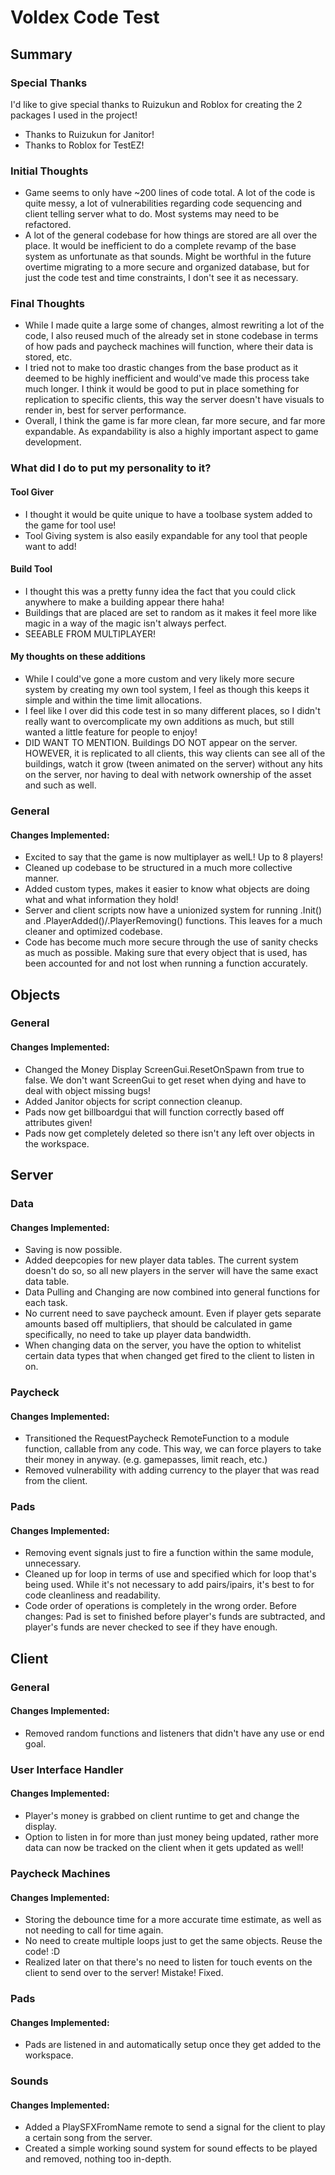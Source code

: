 # Voldex Code Test

## Summary

### Special Thanks
I'd like to give special thanks to Ruizukun and Roblox for creating the 2 packages I used in the project!

- Thanks to Ruizukun for Janitor!
- Thanks to Roblox for TestEZ!

### Initial Thoughts
- Game seems to only have ~200 lines of code total. A lot of the code is quite messy, a lot of vulnerabilities regarding code sequencing and client telling server what to do. Most systems may need to be refactored.
- A lot of the general codebase for how things are stored are all over the place. It would be inefficient to do a complete revamp of the base system as unfortunate as that sounds. Might be worthful in the future overtime migrating to a more secure and organized database, but for just the code test and time constraints, I don't see it as necessary.

### Final Thoughts
- While I made quite a large some of changes, almost rewriting a lot of the code, I also reused much of the already set in stone codebase in terms of how pads and paycheck machines will function, where their data is stored, etc.
- I tried not to make too drastic changes from the base product as it deemed to be highly inefficient and would've made this process take much longer. I think it would be good to put in place something for replication to specific clients, this way the server doesn't have visuals to render in, best for server performance.
- Overall, I think the game is far more clean, far more secure, and far more expandable. As expandability is also a highly important aspect to game development.

### What did I do to put my personality to it?
#### Tool Giver
- I thought it would be quite unique to have a toolbase system added to the game for tool use!
- Tool Giving system is also easily expandable for any tool that people want to add!

#### Build Tool
- I thought this was a pretty funny idea the fact that you could click anywhere to make a building appear there haha!
- Buildings that are placed are set to random as it makes it feel more like magic in a way of the magic isn't always perfect.
- SEEABLE FROM MULTIPLAYER!

#### My thoughts on these additions
- While I could've gone a more custom and very likely more secure system by creating my own tool system, I feel as though this keeps it simple and within the time limit allocations.
- I feel like I over did this code test in so many different places, so I didn't really want to overcomplicate my own additions as much, but still wanted a little feature for people to enjoy!
- DID WANT TO MENTION. Buildings DO NOT appear on the server. HOWEVER, it is replicated to all clients, this way clients can see all of the buildings, watch it grow (tween animated on the server) without any hits on the server, nor having to deal with network ownership of the asset and such as well.

### General
#### Changes Implemented:
- Excited to say that the game is now multiplayer as welL! Up to 8 players!
- Cleaned up codebase to be structured in a much more collective manner.
- Added custom types, makes it easier  to know what objects are doing what and what information they hold!
- Server and client scripts now have a unionized system for running .Init() and .PlayerAdded()/.PlayerRemoving() functions. This leaves for a much cleaner and optimized codebase.
- Code has become much more secure through the use of sanity checks as much as possible. Making sure that every object that is used, has been accounted for and not lost when running a function accurately.

## Objects

### General
#### Changes Implemented:
- Changed the Money Display ScreenGui.ResetOnSpawn from true to false. We don't want ScreenGui to get reset when dying and have to deal with object missing bugs!
- Added Janitor objects for script connection cleanup.
- Pads now get billboardgui that will function correctly based off attributes given!
- Pads now get completely deleted so there isn't any left over objects in the workspace.

## Server

### Data
#### Changes Implemented:
- Saving is now possible.
- Added deepcopies for new player data tables. The current system doesn't do so, so all new players in the server will have the same exact data table.
- Data Pulling and Changing are now combined into general functions for each task.
- No current need to save paycheck amount. Even if player gets separate amounts based off multipliers, that should be calculated in game specifically, no need to take up player data bandwidth.
- When changing data on the server, you have the option to whitelist certain data types that when changed get fired to the client to listen in on.

### Paycheck
#### Changes Implemented:
- Transitioned the RequestPaycheck RemoteFunction to a module function, callable from any code. This way, we can force players to take their money in anyway. (e.g. gamepasses, limit reach, etc.)
- Removed vulnerability with adding currency to the player that was read from the client.

### Pads
#### Changes Implemented:
- Removing event signals just to fire a function within the same module, unnecessary.
- Cleaned up for loop in terms of use and specified which for loop that's being used. While it's not necessary to add pairs/ipairs, it's best to for code cleanliness and readability.
- Code order of operations is completely in the wrong order. Before changes: Pad is set to finished before player's funds are subtracted, and player's funds are never checked to see if they have enough.

## Client

### General
#### Changes Implemented:
- Removed random functions and listeners that didn't have any use or end goal.

### User Interface Handler
#### Changes Implemented:
- Player's money is grabbed on client runtime to get and change the display.
- Option to listen in for more than just money being updated, rather more data can now be tracked on the client when it gets updated as well!

### Paycheck Machines
#### Changes Implemented:
- Storing the debounce time for a more accurate time estimate, as well as not needing to call for time again.
- No need to create multiple loops just to get the same objects. Reuse the code! :D
- Realized later on that there's no need to listen for touch events on the client to send over to the server! Mistake! Fixed.

### Pads
#### Changes Implemented:
- Pads are listened in and automatically setup once they get added to the workspace.

### Sounds
#### Changes Implemented:
- Added a PlaySFXFromName remote to send a signal for the client to play a certain song from the server.
- Created a simple working sound system for sound effects to be played and removed, nothing too in-depth.